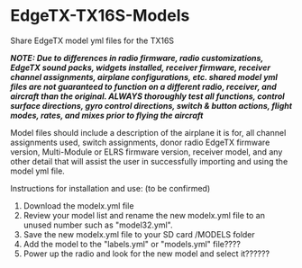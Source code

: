 # EdgeTX-TX16S-Models
Share EdgeTX model yml files for the TX16S

***NOTE: Due to differences in radio firmware, radio customizations, EdgeTX sound packs, widgets installed, receiver firmware, receiver channel assignments, airplane configurations, etc. shared model yml files are not guaranteed to function on a different radio, receiver, and aircraft than the original.  ALWAYS thoroughly test all functions, control surface directions, gyro control directions, switch & button actions, flight modes, rates, and mixes prior to flying the aircraft***

Model files should include a description of the airplane it is for, all channel assignments used, switch assignments, donor radio EdgeTX firmware version, Multi-Module or ELRS firmware version, receiver model, and any other detail that will assist the user in successfully importing and using the model yml file.

Instructions for installation and use: (to be confirmed)
1. Download the modelx.yml file
2. Review your model list and rename the new modelx.yml file to an unused number such as "model32.yml".
3. Save the new modelx.yml file to your SD card /MODELS folder
4. Add the model to the "labels.yml" or "models.yml" file????
5. Power up the radio and look for the new model and select it??????

